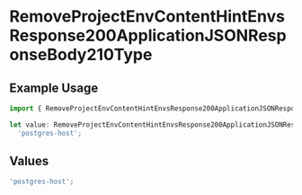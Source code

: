 # RemoveProjectEnvContentHintEnvsResponse200ApplicationJSONResponseBody210Type

## Example Usage

```typescript
import { RemoveProjectEnvContentHintEnvsResponse200ApplicationJSONResponseBody210Type } from '@vercel/client/models/operations';

let value: RemoveProjectEnvContentHintEnvsResponse200ApplicationJSONResponseBody210Type =
  'postgres-host';
```

## Values

```typescript
'postgres-host';
```

